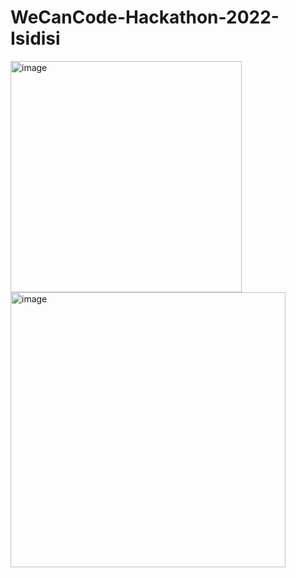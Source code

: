 # WeCanCode-Hackathon-2022-Isidisi

<img src="https://user-images.githubusercontent.com/100452591/235803677-290ca635-181b-47f2-8142-c2adb126578d.png" alt="image" height="370">


<img src="https://github.com/MaximilianoVM/WeCanCode-Hackathon-2022-Yolia/assets/100452591/e1681f1e-4ff7-4c81-b3ce-fdbaf7c33dc2" alt="image" height="440">
